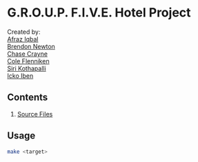 # G.R.O.U.P. F.I.V.E. Hotel Project

Created by:  
[Afraz Iqbal]()  
[Brendon Newton]()  
[Chase Crayne](https://github.com/Starkrights)  
[Cole Flenniken]()  
[Siri Kothapalli]()  
[Icko Iben](https://github.com/ickoxii)  

## Contents

1. [Source Files](./src)

## Usage

```zsh
make <target>
```

